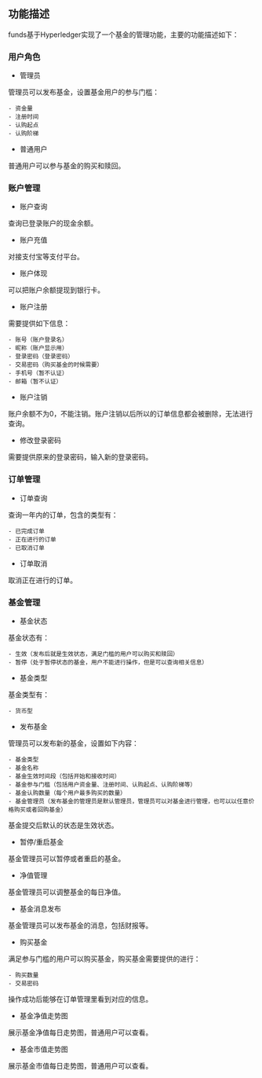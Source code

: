 ## 功能描述

funds基于Hyperledger实现了一个基金的管理功能，主要的功能描述如下：

### 用户角色

* 管理员

管理员可以发布基金，设置基金用户的参与门槛：

    - 资金量
    - 注册时间
    - 认购起点
    - 认购阶梯

* 普通用户

普通用户可以参与基金的购买和赎回。

### 账户管理
* 账户查询

查询已登录账户的现金余额。

* 账户充值

对接支付宝等支付平台。

* 账户体现

可以把账户余额提现到银行卡。

* 账户注册

需要提供如下信息：

    - 账号（账户登录名）
    - 昵称（账户显示用）
    - 登录密码（登录密码）
    - 交易密码（购买基金的时候需要）
    - 手机号（暂不认证）
    - 邮箱（暂不认证）

* 账户注销

账户余额不为0，不能注销。账户注销以后所以的订单信息都会被删除，无法进行查询。

* 修改登录密码

需要提供原来的登录密码，输入新的登录密码。

### 订单管理
* 订单查询

查询一年内的订单，包含的类型有：

    - 已完成订单
    - 正在进行的订单
    - 已取消订单

* 订单取消

取消正在进行的订单。

### 基金管理
* 基金状态

基金状态有：

    - 生效（发布后就是生效状态，满足门槛的用户可以购买和赎回）
    - 暂停（处于暂停状态的基金，用户不能进行操作，但是可以查询相关信息）

* 基金类型

基金类型有：

    - 货币型

* 发布基金

管理员可以发布新的基金，设置如下内容：

    - 基金类型
    - 基金名称
    - 基金生效时间段（包括开始和接收时间）
    - 基金参与门槛（包括用户资金量、注册时间、认购起点、认购阶梯等）
    - 基金认购数量（每个用户最多购买的数量）
    - 基金管理员（发布基金的管理员是默认管理员，管理员可以对基金进行管理，也可以以任意价格购买或者回购基金）

基金提交后默认的状态是生效状态。

* 暂停/重启基金

基金管理员可以暂停或者重启的基金。

* 净值管理

基金管理员可以调整基金的每日净值。

* 基金消息发布

基金管理员可以发布基金的消息，包括财报等。

* 购买基金

满足参与门槛的用户可以购买基金，购买基金需要提供的进行：

    - 购买数量
    - 交易密码

操作成功后能够在订单管理里看到对应的信息。

* 基金净值走势图

展示基金净值每日走势图，普通用户可以查看。

* 基金市值走势图

展示基金市值每日走势图，普通用户可以查看。